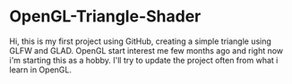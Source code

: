 # OpenGL-Triangle-Shader

Hi, this is my first project using GitHub, creating a simple triangle using GLFW and GLAD.
OpenGL start interest me few months ago and right now i'm starting this as a hobby.
I'll try to update the project often from what i learn in OpenGL.
